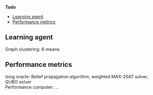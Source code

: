 **Todo**
* [Learning agent](#learning-agent)
* [Performance metrics](#performance-metrics)

Learning agent
--------------
Graph clustering: K-means   


Performance metrics
-------------------
Ising oracle: Belief propagation algorithm, weighted MAX-2SAT solver, QUBO solver  
Performance computer: ...   
